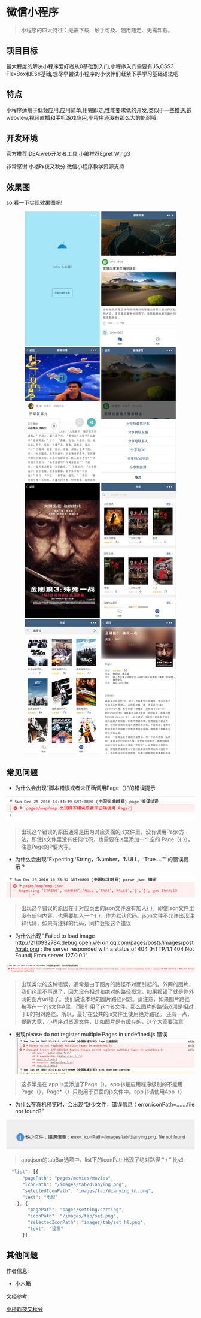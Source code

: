 # 微信小程序
> 小程序的四大特征：无需下载、触手可及、随用随走、无需卸载。

## 项目目标
 最大程度的解决小程序爱好者从0基础到入门,小程序入门需要有JS,CSS3 FlexBox和ES6基础,想尽早尝试小程序的小伙伴们赶紧下手学习基础语法吧

## 特点
 小程序适用于低频应用,应用简单,用完即走,性能要求低的开发,类似于一些推送,嵌webview,视频直播和手机游戏应用,小程序还没有那么大的能耐哦!

## 开发环境
官方推荐IDEA:web开发者工具,小编推荐Egret Wing3

非常感谢 小楼昨夜又秋分 微信小程序教学资源支持

## 效果图

so,看一下实现效果图吧!
<div  align="center">  
<img src="weclome.png" width="200px" height="360px" />
<img src="home.png" width="200px" height="360px"/>
<img src="playmusic.png" width="200px" height="360px"/>
<img src="share.png" width="200px" height="360px"/>
</div>


<div  align="center">  
<img src="viewpreview.png" width="200px" height="360px" />
<img src="movielist.png" width="200px" height="360px"/>
<img src="movie_search.png" width="200px" height="360px"/>
<img src="movie-info.png" width="200px" height="360px"/>
</div>

## 常见问题

 - 为什么会出现“脚本错误或者未正确调用Page（）”的错误提示
 
 <img src="page_error.png" />
 
 > 出现这个错误的原因通常是因为对应页面的js文件里，没有调用Page方法。即使js文件里没有任何代码，也需要在js里添加一个空的 Page（{ }）。注意Page的P要大写。




- 为什么会出现“Expecting ‘String，‘Number，‘NULL，‘True....’”’’的错误提示？
<img src="invalid-error.png" />

> 出现这个错误的原因在于对应页面的json文件没有加入{ }。即使json文件里没有任何内容，也需要加入一个{ }，作为默认代码。json文件不允许出现注释代码，如果有注释的代码，同样会报这个错误




- 为什么出现“ Failed to load image http://2110932784.debug.open.weixin.qq.com/pages/posts/images/post/crab.png : the server responded with a status of 404 (HTTP/1.1 404 Not Found) From server 127.0.0.1”
<img src="faild_load.png" />

> 出现类似的这种错误，通常是由于图片的路径不对而引起的。外网的图片，我们这里不再说了，因为没有相对和绝对的路径概念，如果报错了就是你外网的图片url错了。我们说说本地的图片路径问题。请注意，如果图片路径被写在一个js文件A里，而B引用了这个js文件，那么图片的路径必须是相对于B的相对路径。所以，最好在公共的js文件里使用绝对路径。
  还有一点，提醒大家，小程序对资源文件，比如图片是有缓存的，这个大家要注意
  
  
  
  
- 出现please do not register multiple Pages in undefined.js 错误
  <img src="undenfinedjs.png" />
> 这多半是在 app.js里添加了Page（）。app.js是应用程序级别的不能用Page（），Page*（）只能用于页面的js文件中。app.js请使用App（）




- 为什么在真机预览时，会出现“缺少文件，错误信息：error:iconPath=.......file not found?”

<img src="FileNotFound.png" />



>  app.json的tabBar选项中，list下的iconPath出现了绝对路径 “ / ”
比如:



``` javascript
  "list": [{
      "pagePath": "pages/movies/movies",
      "iconPath": "/images/tab/dianying.png",
      "selectedIconPath": "images/tab/dianying_hl.png",
      "text": "电影"
    }, {
        "pagePath": "pages/setting/setting",
        "iconPath": "/images/tab/set.png",
        "selectedIconPath": "images/tab/set_hl.png",
        "text": "设置"
      }],   
```



## 其他问题
作者信息:
* 小木箱

文档参考:

[小楼昨夜又秋分](https://zhuanlan.zhihu.com/oldtimes)